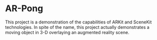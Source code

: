 # AR-Pong
<p>
This project is a demonstration of the capabilities of ARKit and SceneKit technologies.  In spite of the name, this project actually demonstrates a moving object in 3-D overlaying an augmented reality scene.  </p>
